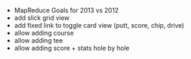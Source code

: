 * MapReduce Goals for 2013 vs 2012
* add slick grid view
* add fixed link to toggle card view (putt, score, chip, drive)
* allow adding course
* allow adding tee
* allow adding score + stats hole by hole